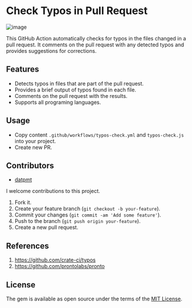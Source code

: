 # Check Typos in Pull Request

![image](https://github.com/user-attachments/assets/bbcdcedb-cf0b-4cc0-959a-fe5caa71f833)

This GitHub Action automatically checks for typos in the files changed in a pull request. It comments on the pull request with any detected typos and provides suggestions for corrections.

## Features

- Detects typos in files that are part of the pull request.
- Provides a brief output of typos found in each file.
- Comments on the pull request with the results.
- Supports all programing languages.

## Usage

- Copy content `.github/workflows/typos-check.yml` and `typos-check.js` into your project.
- Create new PR.

## Contributors

- [datpmt](https://github.com/datpmt)

I welcome contributions to this project.

1.  Fork it.
2.  Create your feature branch (`git checkout -b your-feature`).
3.  Commit your changes (`git commit -am 'Add some feature'`).
4.  Push to the branch (`git push origin your-feature`).
5.  Create a new pull request.

## References
1. https://github.com/crate-ci/typos
2. https://github.com/prontolabs/pronto

## License
The gem is available as open source under the terms of the [MIT License](LICENSE).
